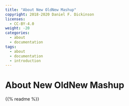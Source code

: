 ```yaml
---
title: "About New OldNew Mashup"
copyright: 2018-2020 Daniel F. Dickinson
licenses:
  - CC-BY-4.0
weight: -20
categories:
  - about
  - documentation
tags:
  - about
  - documentation
  - introduction
---
```

# About New OldNew Mashup

{{% readme %}}

